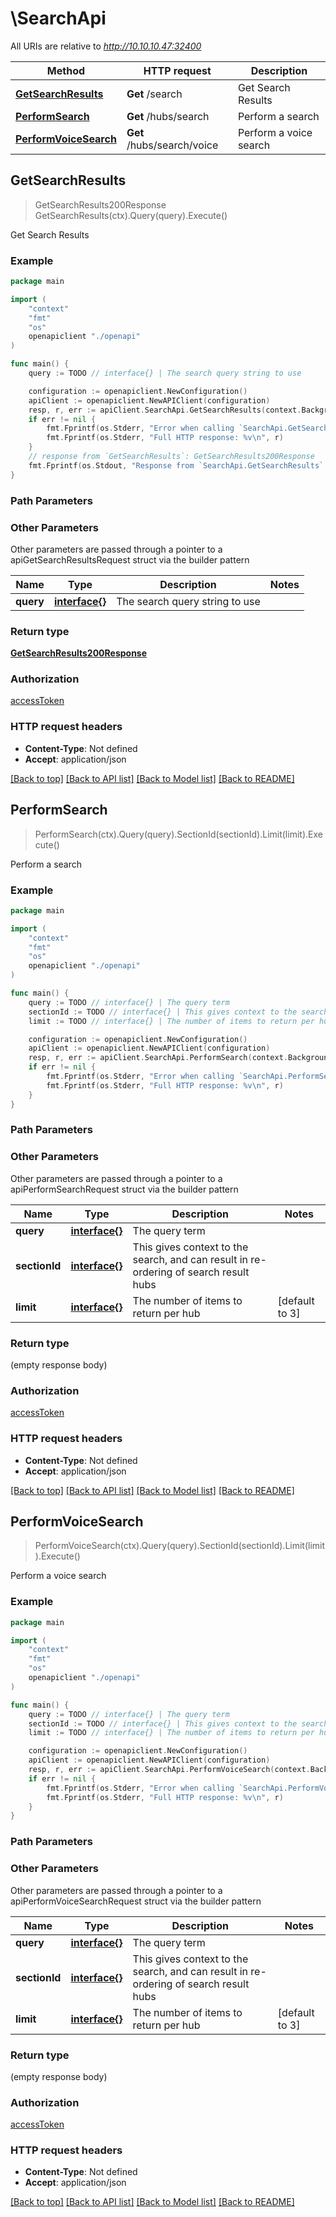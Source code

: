 # \SearchApi

All URIs are relative to *http://10.10.10.47:32400*

Method | HTTP request | Description
------------- | ------------- | -------------
[**GetSearchResults**](SearchApi.md#GetSearchResults) | **Get** /search | Get Search Results
[**PerformSearch**](SearchApi.md#PerformSearch) | **Get** /hubs/search | Perform a search
[**PerformVoiceSearch**](SearchApi.md#PerformVoiceSearch) | **Get** /hubs/search/voice | Perform a voice search



## GetSearchResults

> GetSearchResults200Response GetSearchResults(ctx).Query(query).Execute()

Get Search Results



### Example

```go
package main

import (
    "context"
    "fmt"
    "os"
    openapiclient "./openapi"
)

func main() {
    query := TODO // interface{} | The search query string to use

    configuration := openapiclient.NewConfiguration()
    apiClient := openapiclient.NewAPIClient(configuration)
    resp, r, err := apiClient.SearchApi.GetSearchResults(context.Background()).Query(query).Execute()
    if err != nil {
        fmt.Fprintf(os.Stderr, "Error when calling `SearchApi.GetSearchResults``: %v\n", err)
        fmt.Fprintf(os.Stderr, "Full HTTP response: %v\n", r)
    }
    // response from `GetSearchResults`: GetSearchResults200Response
    fmt.Fprintf(os.Stdout, "Response from `SearchApi.GetSearchResults`: %v\n", resp)
}
```

### Path Parameters



### Other Parameters

Other parameters are passed through a pointer to a apiGetSearchResultsRequest struct via the builder pattern


Name | Type | Description  | Notes
------------- | ------------- | ------------- | -------------
 **query** | [**interface{}**](interface{}.md) | The search query string to use | 

### Return type

[**GetSearchResults200Response**](GetSearchResults200Response.md)

### Authorization

[accessToken](../README.md#accessToken)

### HTTP request headers

- **Content-Type**: Not defined
- **Accept**: application/json

[[Back to top]](#) [[Back to API list]](../README.md#documentation-for-api-endpoints)
[[Back to Model list]](../README.md#documentation-for-models)
[[Back to README]](../README.md)


## PerformSearch

> PerformSearch(ctx).Query(query).SectionId(sectionId).Limit(limit).Execute()

Perform a search



### Example

```go
package main

import (
    "context"
    "fmt"
    "os"
    openapiclient "./openapi"
)

func main() {
    query := TODO // interface{} | The query term
    sectionId := TODO // interface{} | This gives context to the search, and can result in re-ordering of search result hubs (optional)
    limit := TODO // interface{} | The number of items to return per hub (optional) (default to 3)

    configuration := openapiclient.NewConfiguration()
    apiClient := openapiclient.NewAPIClient(configuration)
    resp, r, err := apiClient.SearchApi.PerformSearch(context.Background()).Query(query).SectionId(sectionId).Limit(limit).Execute()
    if err != nil {
        fmt.Fprintf(os.Stderr, "Error when calling `SearchApi.PerformSearch``: %v\n", err)
        fmt.Fprintf(os.Stderr, "Full HTTP response: %v\n", r)
    }
}
```

### Path Parameters



### Other Parameters

Other parameters are passed through a pointer to a apiPerformSearchRequest struct via the builder pattern


Name | Type | Description  | Notes
------------- | ------------- | ------------- | -------------
 **query** | [**interface{}**](interface{}.md) | The query term | 
 **sectionId** | [**interface{}**](interface{}.md) | This gives context to the search, and can result in re-ordering of search result hubs | 
 **limit** | [**interface{}**](interface{}.md) | The number of items to return per hub | [default to 3]

### Return type

 (empty response body)

### Authorization

[accessToken](../README.md#accessToken)

### HTTP request headers

- **Content-Type**: Not defined
- **Accept**: application/json

[[Back to top]](#) [[Back to API list]](../README.md#documentation-for-api-endpoints)
[[Back to Model list]](../README.md#documentation-for-models)
[[Back to README]](../README.md)


## PerformVoiceSearch

> PerformVoiceSearch(ctx).Query(query).SectionId(sectionId).Limit(limit).Execute()

Perform a voice search



### Example

```go
package main

import (
    "context"
    "fmt"
    "os"
    openapiclient "./openapi"
)

func main() {
    query := TODO // interface{} | The query term
    sectionId := TODO // interface{} | This gives context to the search, and can result in re-ordering of search result hubs (optional)
    limit := TODO // interface{} | The number of items to return per hub (optional) (default to 3)

    configuration := openapiclient.NewConfiguration()
    apiClient := openapiclient.NewAPIClient(configuration)
    resp, r, err := apiClient.SearchApi.PerformVoiceSearch(context.Background()).Query(query).SectionId(sectionId).Limit(limit).Execute()
    if err != nil {
        fmt.Fprintf(os.Stderr, "Error when calling `SearchApi.PerformVoiceSearch``: %v\n", err)
        fmt.Fprintf(os.Stderr, "Full HTTP response: %v\n", r)
    }
}
```

### Path Parameters



### Other Parameters

Other parameters are passed through a pointer to a apiPerformVoiceSearchRequest struct via the builder pattern


Name | Type | Description  | Notes
------------- | ------------- | ------------- | -------------
 **query** | [**interface{}**](interface{}.md) | The query term | 
 **sectionId** | [**interface{}**](interface{}.md) | This gives context to the search, and can result in re-ordering of search result hubs | 
 **limit** | [**interface{}**](interface{}.md) | The number of items to return per hub | [default to 3]

### Return type

 (empty response body)

### Authorization

[accessToken](../README.md#accessToken)

### HTTP request headers

- **Content-Type**: Not defined
- **Accept**: application/json

[[Back to top]](#) [[Back to API list]](../README.md#documentation-for-api-endpoints)
[[Back to Model list]](../README.md#documentation-for-models)
[[Back to README]](../README.md)

